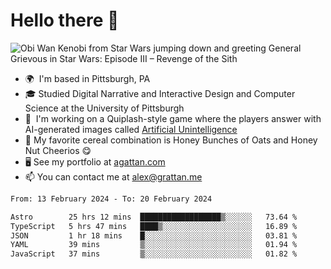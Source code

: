 <!--
**GameDog9988/GameDog9988** is a ✨ _special_ ✨ repository because its `README.md` (this file) appears on your GitHub profile.

Here are some ideas to get you started:

- 🔭 I’m currently working on ...
- 🌱 I’m currently learning ...
- 👯 I’m looking to collaborate on ...
- 🤔 I’m looking for help with ...
- 💬 Ask me about ...
- 📫 How to reach me: ...
- 😄 Pronouns: ...
- ⚡ Fun fact: ...
-->



Hello there 👋
==================================

![Obi Wan Kenobi from Star Wars jumping down and greeting General Grievous in Star Wars: Episode III – Revenge of the Sith](https://github.com/agrattan0820/agrattan0820/assets/51346343/689e56eb-29be-46a5-a079-28ea727b5f7e)


- 🌍  I'm based in Pittsburgh, PA
- 🎓  Studied Digital Narrative and Interactive Design and Computer Science at the University of Pittsburgh
- 👾  I'm working on a Quiplash-style game where the players answer with AI-generated images called [Artificial Unintelligence](https://github.com/agrattan0820/artificial-unintelligence)
- 🥣  My favorite cereal combination is Honey Bunches of Oats and Honey Nut Cheerios 😋
- 🖥️  See my portfolio at [agattan.com](http://agrattan.com/)
- 📫  You can contact me at [alex@grattan.me](mailto:alex@grattan.me)

<!--START_SECTION:waka-->

```txt
From: 13 February 2024 - To: 20 February 2024

Astro        25 hrs 12 mins  ██████████████████▒░░░░░░   73.64 %
TypeScript   5 hrs 47 mins   ████▒░░░░░░░░░░░░░░░░░░░░   16.89 %
JSON         1 hr 18 mins    █░░░░░░░░░░░░░░░░░░░░░░░░   03.81 %
YAML         39 mins         ▒░░░░░░░░░░░░░░░░░░░░░░░░   01.94 %
JavaScript   37 mins         ▒░░░░░░░░░░░░░░░░░░░░░░░░   01.82 %
```

<!--END_SECTION:waka-->
